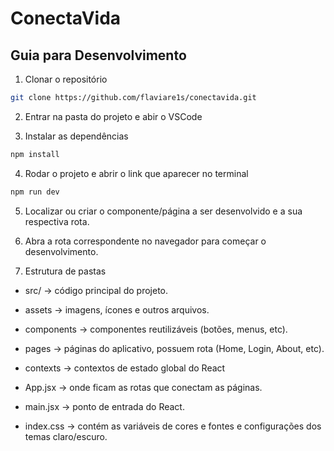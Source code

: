 # ConectaVida

## Guia para Desenvolvimento

1. Clonar o repositório
```bash
git clone https://github.com/flaviare1s/conectavida.git
```

2. Entrar na pasta do projeto e abir o VSCode

3. Instalar as dependências
```bash
npm install
```

4. Rodar o projeto e abrir o link que aparecer no terminal
```bash
npm run dev
```

5. Localizar ou criar o componente/página a ser desenvolvido e a sua respectiva rota.

6. Abra a rota correspondente no navegador para começar o desenvolvimento.

6. Estrutura de pastas
- src/ → código principal do projeto.

- assets → imagens, ícones e outros arquivos.

- components → componentes reutilizáveis (botões, menus, etc).

- pages → páginas do aplicativo, possuem rota (Home, Login, About, etc).

- contexts → contextos de estado global do React

- App.jsx → onde ficam as rotas que conectam as páginas.

- main.jsx → ponto de entrada do React.

- index.css → contém as variáveis de cores e fontes e configurações dos temas claro/escuro.
